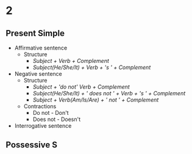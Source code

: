 # 2

## Present Simple

+ Affirmative sentence
    + Structure
        + *Subject + Verb + Complement*
        + *Subject(He/She/It) + Verb + 's ' + Complement*
+ Negative sentence
    + Structure
        + *Subject + 'do not' Verb + Complement*
        + *Subject(He/She/It) + ' does not ' + Verb + 's ' + Complement*
        + *Subject + Verb(Am/Is/Are) + ' not ' + Complement*
    + Contractions
        + Do not - Don't
        + Does not - Doesn't
+ Interrogative sentence

## Possessive S
